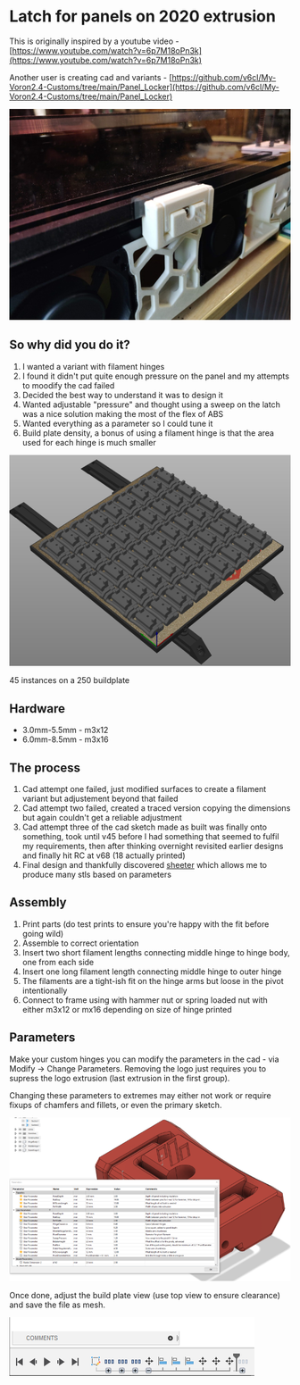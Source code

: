 # Latch for panels on 2020 extrusion

This is originally inspired by a youtube video - [https://www.youtube.com/watch?v=6p7M18oPn3k](https://www.youtube.com/watch?v=6p7M18oPn3k)

Another user is creating cad and variants - [https://github.com/v6cl/My-Voron2.4-Customs/tree/main/Panel_Locker](https://github.com/v6cl/My-Voron2.4-Customs/tree/main/Panel_Locker)

![Latch](Images/Latch-v68-3mm.jpg)

## So why did you do it?

1. I wanted a variant with filament hinges
1. I found it didn't put quite enough pressure on the panel and my attempts to moodify the cad failed
1. Decided the best way to understand it was to design it
1. Wanted adjustable "pressure" and thought using a sweep on the latch was a nice solution making the most of the flex of ABS
1. Wanted everything as a parameter so I could tune it
1. Build plate density, a bonus of using a filament hinge is that the area used for each hinge is much smaller

![250Plate](Images/250Plate.png)

45 instances on a 250 buildplate

## Hardware
- 3.0mm-5.5mm - m3x12
- 6.0mm-8.5mm - m3x16

## The process

1. Cad attempt one failed, just modified surfaces to create a filament variant but adjustement beyond that failed
1. Cad attempt two failed, created a traced version copying the dimensions but again couldn't get a reliable adjustment
1. Cad attempt three of the cad sketch made as built was finally onto something, took until v45 before I had something that seemed to fulfil my requirements, then after thinking overnight revisited earlier designs and finally hit RC at v68 (18 actually printed)
1. Final design and thankfully discovered [sheeter](https://n3rdlab.com/downloads/sheeter/) which allows me to produce many stls based on parameters

## Assembly

1. Print parts (do test prints to ensure you're happy with the fit before going wild)
1. Assemble to correct orientation
1. Insert two short filament lengths connecting middle hinge to hinge body, one from each side
1. Insert one long filament length connecting middle hinge to outer hinge
1. The filaments are a tight-ish fit on the hinge arms but loose in the pivot intentionally
1. Connect to frame using with hammer nut or spring loaded nut with either m3x12 or mx16 depending on size of hinge printed

## Parameters

Make your custom hinges you can modify the parameters in the cad - via Modify -> Change Parameters. Removing the logo just requires
you to supress the logo extrusion (last extrusion in the first group).

Changing these parameters to extremes may either not work or require fixups of chamfers and fillets, or even the primary sketch.

![Parameters](Images/Parameters.png)

Once done, adjust the build plate view (use top view to ensure clearance) and save the file as mesh.

![BuildPlate](Images/BuildPlate.png)
